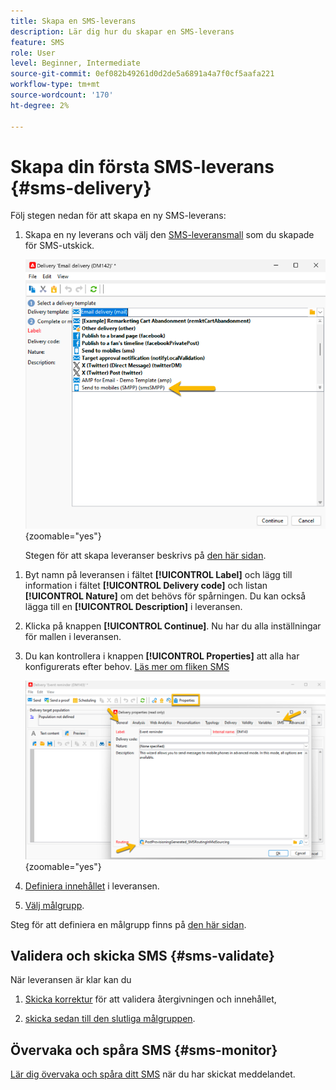 ```yaml
---
title: Skapa en SMS-leverans
description: Lär dig hur du skapar en SMS-leverans
feature: SMS
role: User
level: Beginner, Intermediate
source-git-commit: 0ef082b49261d0d2de5a6891a4a7f0cf5aafa221
workflow-type: tm+mt
source-wordcount: '170'
ht-degree: 2%

---
```



# Skapa din första SMS-leverans {#sms-delivery}

Följ stegen nedan för att skapa en ny SMS-leverans:

1. Skapa en ny leverans och välj den [SMS-leveransmall](sms-mid-sourcing.md#sms-delivery-template) som du skapade för SMS-utskick.

   ![](assets/sms_create.png){zoomable="yes"}

   Stegen för att skapa leveranser beskrivs på [den här sidan](../../start/create-message.md).

<!-- * For standalone instance,  [learn more here](sms-standalone-instance.md#sms-delivery-template).
* For mid-sourcing infrastructure, -->

1. Byt namn på leveransen i fältet **[!UICONTROL Label]** och lägg till information i fältet **[!UICONTROL Delivery code]** och listan **[!UICONTROL Nature]** om det behövs för spårningen. Du kan också lägga till en **[!UICONTROL Description]** i leveransen.

1. Klicka på knappen **[!UICONTROL Continue]**. Nu har du alla inställningar för mallen i leveransen.

1. Du kan kontrollera i knappen **[!UICONTROL Properties]** att alla har konfigurerats efter behov. [Läs mer om fliken SMS](sms-delivery-settings.md#sms-tab)

   ![](assets/sms_settings.png){zoomable="yes"}

1. [Definiera innehållet](sms-content.md) i leveransen.

1. [Välj målgrupp](sms-audience.md).

Steg för att definiera en målgrupp finns på [den här sidan](../../audiences/create-audiences.md).

## Validera och skicka SMS {#sms-validate}

När leveransen är klar kan du

1. [Skicka korrektur](sms-proofs.md) för att validera återgivningen och innehållet,

1. [skicka sedan till den slutliga målgruppen](sms-send.md).

## Övervaka och spåra SMS {#sms-monitor}

[Lär dig övervaka och spåra ditt SMS](sms-monitor.md) när du har skickat meddelandet.


